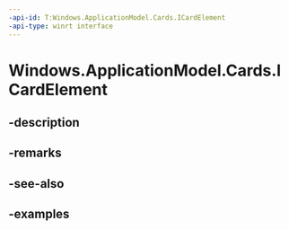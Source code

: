 ```yaml
---
-api-id: T:Windows.ApplicationModel.Cards.ICardElement
-api-type: winrt interface
---
```


<!-- Interface syntax.
public interface ICardElement 
-->

# Windows.ApplicationModel.Cards.ICardElement

## -description

## -remarks

## -see-also

## -examples

